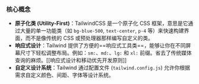 ### **核心概念**

- **原子化类 (Utility-First)**：TailwindCSS 是一个原子化 CSS 框架，意思是它通过大量的单一功能类（如 `bg-blue-500`, `text-center`, `p-4` 等）来快速构建界面，而不是像传统的 CSS 或预处理器那样编写自定义的类。
- **响应式设计**：Tailwind 提供了方便的==响应式工具类==，能够让你在不同屏幕尺寸下轻松调整布局。例如：`sm:`、`md:`、`lg:` 和 `xl:` 前缀。省去了传统媒体查询的麻烦。[[响应式设计和移动优先开发原则]]
- **自定义设计系统**：Tailwind 通过配置文件 (`tailwind.config.js`) 允许你根据需求自定义颜色、间距、字体等设计系统。

